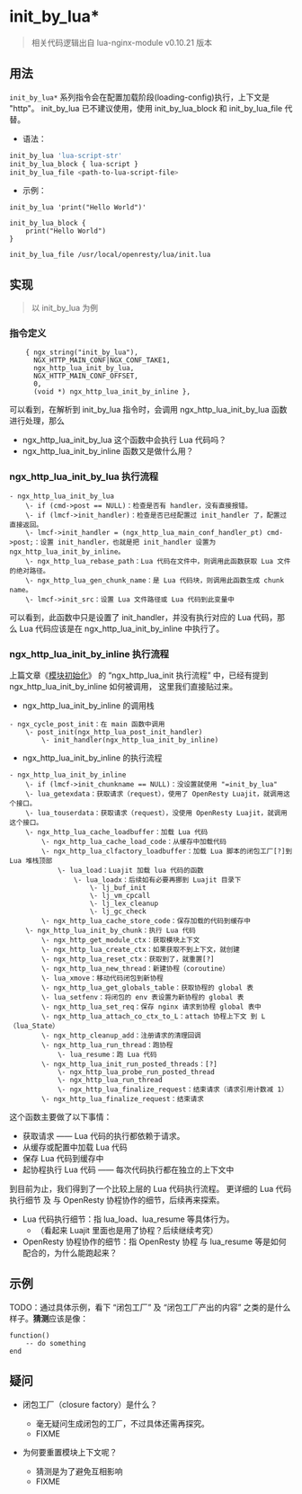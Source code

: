 # init_by_lua*

> 相关代码逻辑出自 lua-nginx-module v0.10.21 版本

## 用法

`init_by_lua*` 系列指令会在配置加载阶段(loading-config)执行，上下文是 "http"。
init_by_lua 已不建议使用，使用 init_by_lua_block 和 init_by_lua_file 代替。

- 语法：

```bash
init_by_lua 'lua-script-str'
init_by_lua_block { lua-script }
init_by_lua_file <path-to-lua-script-file>
```

- 示例：
```
init_by_lua 'print("Hello World")'

init_by_lua_block {
    print("Hello World")
}

init_by_lua_file /usr/local/openresty/lua/init.lua
```

## 实现

> 以 init_by_lua 为例

### 指令定义

```
    { ngx_string("init_by_lua"),
      NGX_HTTP_MAIN_CONF|NGX_CONF_TAKE1,
      ngx_http_lua_init_by_lua,
      NGX_HTTP_MAIN_CONF_OFFSET,
      0,
      (void *) ngx_http_lua_init_by_inline },
```

可以看到，在解析到 init_by_lua 指令时，会调用 ngx_http_lua_init_by_lua 函数进行处理，那么

- ngx_http_lua_init_by_lua 这个函数中会执行 Lua 代码吗？
- ngx_http_lua_init_by_inline 函数又是做什么用？

### ngx_http_lua_init_by_lua 执行流程

```
- ngx_http_lua_init_by_lua
    \- if (cmd->post == NULL)：检查是否有 handler，没有直接报错。
    \- if (lmcf->init_handler)：检查是否已经配置过 init_handler 了，配置过直接返回。
    \- lmcf->init_handler = (ngx_http_lua_main_conf_handler_pt) cmd->post;：设置 init_handler，也就是把 init_handler 设置为 ngx_http_lua_init_by_inline。
    \- ngx_http_lua_rebase_path：Lua 代码在文件中，则调用此函数获取 Lua 文件的绝对路径。
    \- ngx_http_lua_gen_chunk_name：是 Lua 代码块，则调用此函数生成 chunk name。
    \- lmcf->init_src：设置 Lua 文件路径或 Lua 代码到此变量中
```

可以看到，此函数中只是设置了 init_handler，并没有执行对应的 Lua 代码，那么 Lua 代码应该是在 ngx_http_lua_init_by_inline 中执行了。

### ngx_http_lua_init_by_inline 执行流程

上篇文章《[模块初始化](001-module-init.md)》 的 “ngx_http_lua_init 执行流程” 中，已经有提到 ngx_http_lua_init_by_inline 如何被调用，
这里我们直接贴过来。

- ngx_http_lua_init_by_inline 的调用栈

```
- ngx_cycle_post_init：在 main 函数中调用
    \- post_init(ngx_http_lua_post_init_handler)
        \- init_handler(ngx_http_lua_init_by_inline)
```

- ngx_http_lua_init_by_inline 的执行流程

```
- ngx_http_lua_init_by_inline
    \- if (lmcf->init_chunkname == NULL)：没设置就使用 "=init_by_lua"
    \- lua_getexdata：获取请求（request），使用了 OpenResty Luajit，就调用这个接口。
    \- lua_touserdata：获取请求（request），没使用 OpenResty Luajit，就调用这个接口。
    \- ngx_http_lua_cache_loadbuffer：加载 Lua 代码
        \- ngx_http_lua_cache_load_code：从缓存中加载代码
        \- ngx_http_lua_clfactory_loadbuffer：加载 Lua 脚本的闭包工厂[?]到 Lua 堆栈顶部
            \- lua_load：Luajit 加载 lua 代码的函数
                \- lua_loadx：后续如有必要再挪到 Luajit 目录下
                    \- lj_buf_init
                    \- lj_vm_cpcall
                    \- lj_lex_cleanup
                    \- lj_gc_check
        \- ngx_http_lua_cache_store_code：保存加载的代码到缓存中
    \- ngx_http_lua_init_by_chunk：执行 Lua 代码
        \- ngx_http_get_module_ctx：获取模块上下文
        \- ngx_http_lua_create_ctx：如果获取不到上下文，就创建
        \- ngx_http_lua_reset_ctx：获取到了，就重置[?]
        \- ngx_http_lua_new_thread：新建协程（coroutine）
        \- lua_xmove：移动代码闭包到新协程
        \- ngx_http_lua_get_globals_table：获取协程的 global 表
        \- lua_setfenv：将闭包的 env 表设置为新协程的 global 表
        \- ngx_http_lua_set_req：保存 nginx 请求到协程 global 表中
        \- ngx_http_lua_attach_co_ctx_to_L：attach 协程上下文 到 L（lua_State）
        \- ngx_http_cleanup_add：注册请求的清理回调
        \- ngx_http_lua_run_thread：跑协程
            \- lua_resume：跑 Lua 代码
        \- ngx_http_lua_init_run_posted_threads：[?]
            \- ngx_http_lua_probe_run_posted_thread
            \- ngx_http_lua_run_thread
            \- ngx_http_lua_finalize_request：结束请求（请求引用计数减 1）
        \- ngx_http_lua_finalize_request：结束请求
```

这个函数主要做了以下事情：

- 获取请求 —— Lua 代码的执行都依赖于请求。
- 从缓存或配置中加载 Lua 代码
- 保存 Lua 代码到缓存中
- 起协程执行 Lua 代码 —— 每次代码执行都在独立的上下文中

到目前为止，我们得到了一个比较上层的 Lua 代码执行流程。
更详细的 Lua 代码执行细节 及 与 OpenResty 协程协作的细节，后续再来探索。

- Lua 代码执行细节：指 lua_load、lua_resume 等具体行为。
  - （看起来 Luajit 里面也是用了协程？后续继续考究）
- OpenResty 协程协作的细节：指 OpenResty 协程 与 lua_resume 等是如何配合的，为什么能跑起来？

## 示例

TODO：通过具体示例，看下 “闭包工厂” 及 “闭包工厂产出的内容” 之类的是什么样子。**猜测**应该是像：

```
function()
    -- do something
end

```

## 疑问

- 闭包工厂（closure factory）是什么？
  - 毫无疑问生成闭包的工厂，不过具体还需再探究。
  - FIXME

- 为何要重置模块上下文呢？
  - 猜测是为了避免互相影响
  - FIXME
